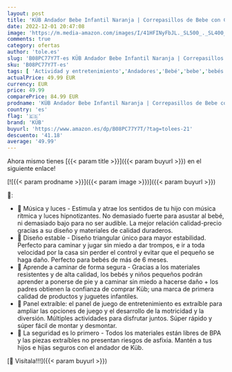 ```yaml
---
layout: post
title: 'KÜB Andador Bebe Infantil Naranja | Correpasillos de Bebe con Centro de Actividades | Juguete para bebés | Juguete para Empujar y Aprender a Caminar | Ruedas con Bloqueo | Tacata Bebe + Meses'
date: 2022-12-01 20:47:08
image: 'https://m.media-amazon.com/images/I/41HFINyFbJL._SL500_._SL400_.jpg'
comments: true
category: ofertas
author: 'tole.es'
slug: 'B08PC77Y7T-es KÜB Andador Bebe Infantil Naranja | Correpasillos de Bebe...'
sku: 'B08PC77Y7T-es'
tags: [ 'Actividad y entretenimiento','Andadores','Bebé','bebe','bebés','küb','🇪🇸', ]
actualPrice: 49.99 EUR
currency: EUR
price: 49.99
comparePrice: 84.99 EUR
prodname: 'KÜB Andador Bebe Infantil Naranja | Correpasillos de Bebe con Centro de Actividades | Juguete para bebés | Juguete para Empujar y Aprender a Caminar | Ruedas con Bloqueo | Tacata Bebe + Meses'
country: 'es'
flag: '🇪🇸'
brand: 'KÜB'
buyurl: 'https://www.amazon.es/dp/B08PC77Y7T/?tag=tolees-21'
descuento: '41.18'
average: '49.99'
---
```


Ahora mismo tienes [{{< param title >}}]({{< param buyurl >}}) en el siguiente enlace!

[![{{< param prodname >}}]({{< param image >}})]({{< param buyurl >}})

🔎:

- 🌸 Música y luces - Estimula y atrae los sentidos de tu hijo con música rítmica y luces hipnotizantes. No demasiado fuerte para asustar al bebé, ni demasiado bajo para no ser audible. La mejor relación calidad-precio gracias a su diseño y materiales de calidad duraderos.
- 🌸 Diseño estable - Diseño triangular único para mayor estabilidad. Perfecto para caminar y jugar sin miedo a dar trompos, e ir a toda velocidad por la casa sin perder el control y evitar que el pequeño se haga daño. Perfecto para bebés de más de 6 meses.
- 🌸 Aprende a caminar de forma segura - Gracias a los materiales resistentes y de alta calidad, los bebés y niños pequeños podrán aprender a ponerse de pie y a caminar sin miedo a hacerse daño + los padres obtienen la confianza de comprar Küb; una marca de primera calidad de productos y juguetes infantiles.
- 🌸 Panel extraíble: el panel de juego de entretenimiento es extraíble para ampliar las opciones de juego y el desarrollo de la motricidad y la diversión. Múltiples actividades para disfrutar juntos. Súper rápido y súper fácil de montar y desmontar.
- 🌸 La seguridad es lo primero - Todos los materiales están libres de BPA y las piezas extraíbles no presentan riesgos de asfixia. Mantén a tus hijos e hijas seguros con el andador de Küb.

[🛒 Visítala!!!]({{< param buyurl >}})
